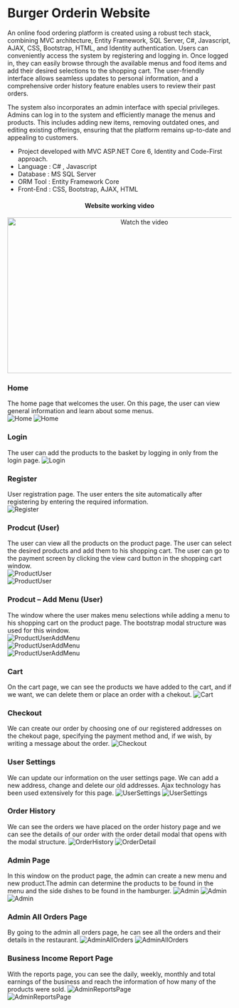 # Burger Orderin Website

An online food ordering platform is created using a robust tech stack, combining MVC architecture, Entity Framework, SQL Server, C#, Javascript, AJAX, CSS, Bootstrap, HTML, and Identity authentication. Users can conveniently access the system by registering and logging in. Once logged in, they can easily browse through the available menus and food items and add their desired selections to the shopping cart. The user-friendly interface allows seamless updates to personal information, and a comprehensive order history feature enables users to review their past orders.

The system also incorporates an admin interface with special privileges. Admins can log in to the system and efficiently manage the menus and products. This includes adding new items, removing outdated ones, and editing existing offerings, ensuring that the platform remains up-to-date and appealing to customers.

- Project developed with MVC ASP.NET Core 6, Identity and Code-First approach.
- Language : C# , Javascript
- Database : MS SQL Server
- ORM Tool : Entity Framework Core
- Front-End : CSS, Bootstrap, AJAX, HTML

<div align="center">
<h4>Website working video</h4>
<a href="https://youtu.be/90h5cqSFVzo" target="_blank">
 <img src="/GitImages/youtube.png" alt="Watch the video" width="600" height="350"/>
</a>
</div>

### Home

The home page that welcomes the user. On this page, the user can view general information and learn about some menus.  
![Home](/GitImages/HomePage1.png)
![Home](/GitImages/HomePage2.png)

### Login

The user can add the products to the basket by logging in only from the login page.
![Login](/GitImages/Login.png)

### Register

User registration page. The user enters the site automatically after registering by entering the required information.  
![Register](/GitImages/Register.png)

### Prodcut (User)

The user can view all the products on the product page. The user can select the desired products and add them to his shopping cart. The user can go to the payment screen by clicking the view card button in the shopping cart window.  
![ProductUser](/GitImages/Products.png)  
![ProductUser](/GitImages/selectProduct.png)

### Prodcut – Add Menu (User)

The window where the user makes menu selections while adding a menu to his shopping cart on the product page. The bootstrap modal structure was used for this window.  
![ProductUserAddMenu](/GitImages/addBurger.png)  
![ProductUserAddMenu](/GitImages/addMenu.png)  
![ProductUserAddMenu](/GitImages/addProduct.png)

### Cart

On the cart page, we can see the products we have added to the cart, and if we want, we can delete them or place an order with a chekout.
![Cart](/GitImages/cart.png)

### Checkout

We can create our order by choosing one of our registered addresses on the chekout page, specifying the payment method and, if we wish, by writing a message about the order.
![Checkout](/GitImages/checkout.png)

### User Settings

We can update our information on the user settings page. We can add a new address, change and delete our old addresses. Ajax technology has been used extensively for this page.
![UserSettings](/GitImages/usersettings1.png)
![UserSettings](/GitImages/usersettings2.png)

### Order History

We can see the orders we have placed on the order history page and we can see the details of our order with the order detail modal that opens with the modal structure.
![OrderHistory](/GitImages/orderhistory.png)
![OrderDetail](/GitImages/orderdetail.png)

### Admin Page

In this window on the product page, the admin can create a new menu and new product.The admin can determine the products to be found in the menu and the side dishes to be found in the hamburger.
![Admin](/GitImages/admin1.png)
![Admin](/GitImages/admin2.png)
![Admin](/GitImages/admin3.png)

### Admin All Orders Page

By going to the admin all orders page, he can see all the orders and their details in the restaurant.
![AdminAllOrders](/GitImages/admin4.png)
![AdminAllOrders](/GitImages/admin5.png)

### Business Income Report Page

With the reports page, you can see the daily, weekly, monthly and total earnings of the business and reach the information of how many of the products were sold.
![AdminReportsPage](/GitImages/admin6.png)  
![AdminReportsPage](/GitImages/admin9.png)
